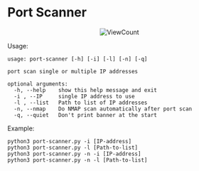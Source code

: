<h1> Port Scanner </h1>


<p align="center">
    <img alt="ViewCount" src="https://views.whatilearened.today/views/github/lSANCHOl/port-scanner.svg">
</p>

Usage:
```
usage: port-scanner [-h] [-i] [-l] [-n] [-q]

port scan single or multiple IP addresses

optional arguments:
  -h, --help    show this help message and exit
  -i , --IP     single IP address to use
  -l , --list   Path to list of IP addresses
  -n, --nmap    Do NMAP scan automatically after port scan
  -q, --quiet   Don't print banner at the start
```


Example:
```
python3 port-scanner.py -i [IP-address]
python3 port-scanner.py -l [Path-to-list]
python3 port-scanner.py -n -i [IP-address] 
python3 port-scanner.py -n -l [Path-to-list]
```
